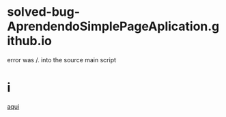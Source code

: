 # solved-bug-AprendendoSimplePageAplication.github.io
error was /. into the source  main script 
# i
[aqui](https://thiagomassenomaciel.github.io/solved-bug-AprendendoSimplePageAplication.github.io/)

